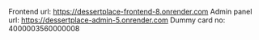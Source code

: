 Frontend url: https://dessertplace-frontend-8.onrender.com
Admin panel url: https://dessertplace-admin-5.onrender.com
Dummy card no: 4000003560000008
